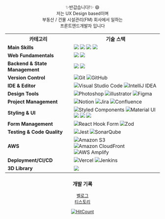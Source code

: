 <div align="center">

✨반갑습니다!✨ 😄  
저는 UX Design based이며  
부동산 / 건물 시설관리(FM) 회사에서 일하는  
프론트엔드개발자 입니다 
<div align="center">
<table>
<tr>
<th>카테고리</th>
<th>기술 스택</th>
</tr>
<tr>
<td><b>Main Skills</b></td>
<td><img src="https://img.shields.io/badge/Javascript-000000?style=flat&logo=javascript&logoColor=F7DF1E"/> <img src="https://img.shields.io/badge/TypeScript-000000?style=flat&logo=Typescript&logoColor=3178C6"/> <img src="https://img.shields.io/badge/React-000000?style=flat&logo=React&logoColor=61DAFB"/> <img src="https://img.shields.io/badge/Next.js-000000?style=flat&logo=Next.js&logoColor=000000"/></td>
</tr>
<tr>
<td><b>Web Fundamentals</b></td>
<td><img src="https://img.shields.io/badge/HTML5-000000?style=flat&logo=HTML5&logoColor=E34F26"/> <img src="https://img.shields.io/badge/CSS3-000000?style=flat&logo=CSS3&logoColor=1572B6"/></td>
</tr>
<tr>
<td><b>Backend & State Management</b></td>
<td><img src="https://img.shields.io/badge/NodeJS-000000?style=flat&logo=Node.js&logoColor=339933"/> <img src="https://img.shields.io/badge/React_Query-000000?style=flat&logo=reactquery&logoColor=FF4154"/></td>
</tr>
<tr>
<td><b>Version Control</b></td>
<td><img alt="Git" src="https://img.shields.io/badge/Git-000000?style=flat&logo=Git&logoColor=F05032"/> <img alt="GitHub" src="https://img.shields.io/badge/Github-000000?style=flat&logo=GitHub&logoColor=white"/></td>
</tr>
<tr>
<td><b>IDE & Editor</b></td>
<td><img alt="Visual Studio Code" src="https://img.shields.io/badge/VS%20Code-000000?style=flat&logo=visual-studio-code&logoColor=007ACC"/> <img alt="IntelliJ IDEA" src="https://img.shields.io/badge/IntelliJ_IDEA-000000?style=flat&logo=intellij-idea&logoColor=FE315D"/></td>
</tr>
<tr>
<td><b>Design Tools</b></td>
<td><img alt="Photoshop" src="https://img.shields.io/badge/Photoshop-000000?style=flat&logo=Adobe-Photoshop&logoColor=31A8FF"/> <img alt="illustrator" src="https://img.shields.io/badge/illustrator-000000?style=flat&logo=Adobe-illustrator&logoColor=FF9A00"/> <img alt="Figma" src="https://img.shields.io/badge/Figma-000000?style=flat&logo=Figma&logoColor=F24E1E"/></td>
</tr>
<tr>
<td><b>Project Management</b></td>
<td><img alt="Notion" src="https://img.shields.io/badge/Notion-000000?style=flat&logo=Notion&logoColor=white"/> <img alt="Jira" src="https://img.shields.io/badge/Jira-000000?style=flat&logo=jira&logoColor=0052CC"/> <img alt="Confluence" src="https://img.shields.io/badge/Confluence-000000?style=flat&logo=confluence&logoColor=172B4D"/></td>
</tr>
<tr>
<td><b>Styling & UI</b></td>
<td><img alt="Styled Components" src="https://img.shields.io/badge/styled--components-000000?style=flat&logo=styled-components&logoColor=DB7093"/> <img alt="Material UI" src="https://img.shields.io/badge/MUI-000000?style=flat&logo=mui&logoColor=007FFF"/> <img src="https://img.shields.io/badge/Sass-000000?style=flat&logo=Sass&logoColor=CC6699"/> <img src="https://img.shields.io/badge/TailwindCSS-000000?style=flat&logo=TailwindCSS&logoColor=06B6D4"/> <img src="https://img.shields.io/badge/ChakraUI-000000?style=flat&logo=ChakraUI&logoColor=319795"/></td>
</tr>
<tr>
<td><b>Form Management</b></td>
<td><img alt="React Hook Form" src="https://img.shields.io/badge/React%20Hook%20Form-000000?style=flat&logo=reacthookform&logoColor=EC5990"/> <img alt="Zod" src="https://img.shields.io/badge/Zod-000000?style=flat&logo=zod&logoColor=3E67B1"/></td>
</tr>
<tr>
<td><b>Testing & Code Quality</b></td>
<td><img alt="Jest" src="https://img.shields.io/badge/Jest-000000?style=flat&logo=jest&logoColor=C21325"/> <img alt="SonarQube" src="https://img.shields.io/badge/SonarQube-000000?style=flat&logo=sonarqube&logoColor=4E9BCD"/></td>
</tr>
<tr>
<td><b>AWS</b></td>
<td><img alt="Amazon S3" src="https://img.shields.io/badge/Amazon%20S3-000000?style=flat&logo=amazon-s3&logoColor=569A31"/> <img alt="Amazon CloudFront" src="https://img.shields.io/badge/CloudFront-000000?style=flat&logo=amazonaws&logoColor=FF9900"/> <img alt="AWS Amplify" src="https://img.shields.io/badge/Amplify-000000?style=flat&logo=aws-amplify&logoColor=FF9900"/></td>
</tr>
<tr>
<td><b>Deployment/CI/CD</b></td>
<td><img alt="Vercel" src="https://img.shields.io/badge/Vercel-000000?style=flat&logo=vercel&logoColor=white"/> <img alt="Jenkins" src="https://img.shields.io/badge/Jenkins-000000?style=flat&logo=jenkins&logoColor=D24939"/></td>
</tr>
<tr>
<td><b>3D Library</b></td>
<td><img src="https://img.shields.io/badge/Three.js-000000?style=flat&logo=Three.js&logoColor=000000"/></td>
</tr>
</table>
</div>
 
### 개발 기록
[벨로그](https://velog.io/@mongsukim)  
[티스토리](https://designerkhs.tistory.com/)

[![HitCount](https://hits.dwyl.com/mongsukim/mongsukim.svg?style=flat&show=unique)](http://hits.dwyl.com/mongsukim/mongsukim)

</div>
